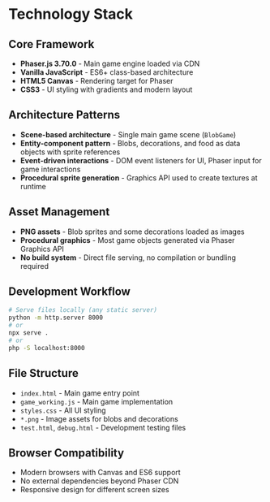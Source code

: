 # Technology Stack

## Core Framework

- **Phaser.js 3.70.0** - Main game engine loaded via CDN
- **Vanilla JavaScript** - ES6+ class-based architecture
- **HTML5 Canvas** - Rendering target for Phaser
- **CSS3** - UI styling with gradients and modern layout

## Architecture Patterns

- **Scene-based architecture** - Single main game scene (`BlobGame`)
- **Entity-component pattern** - Blobs, decorations, and food as data objects with sprite references
- **Event-driven interactions** - DOM event listeners for UI, Phaser input for game interactions
- **Procedural sprite generation** - Graphics API used to create textures at runtime

## Asset Management

- **PNG assets** - Blob sprites and some decorations loaded as images
- **Procedural graphics** - Most game objects generated via Phaser Graphics API
- **No build system** - Direct file serving, no compilation or bundling required

## Development Workflow

```bash
# Serve files locally (any static server)
python -m http.server 8000
# or
npx serve .
# or
php -S localhost:8000
```

## File Structure

- `index.html` - Main game entry point
- `game_working.js` - Main game implementation
- `styles.css` - All UI styling
- `*.png` - Image assets for blobs and decorations
- `test.html`, `debug.html` - Development testing files

## Browser Compatibility

- Modern browsers with Canvas and ES6 support
- No external dependencies beyond Phaser CDN
- Responsive design for different screen sizes
